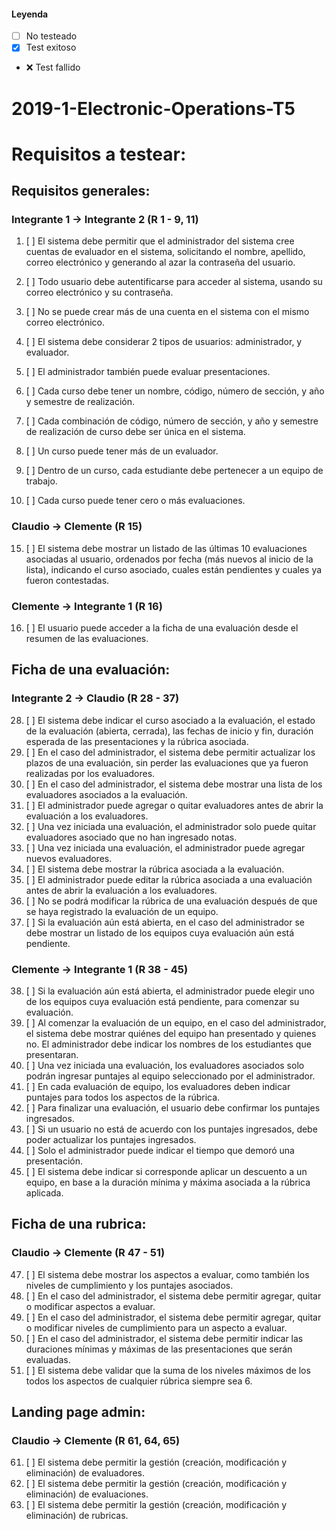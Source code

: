 #### Leyenda
- [ ] No testeado
- [x] Test exitoso
- :x: Test fallido

# 2019-1-Electronic-Operations-T5
# Requisitos a testear:

## Requisitos generales:

### Integrante 1 -> Integrante 2 (R 1 - 9, 11) 
 1. [ ] El sistema debe permitir que el administrador del sistema cree cuentas de
evaluador en el sistema, solicitando el nombre, apellido, correo electrónico y
generando al azar la contraseña del usuario.
 2. [ ] Todo usuario debe autentificarse para acceder al sistema, usando su correo
electrónico y su contraseña.
 3. [ ] No se puede crear más de una cuenta en el sistema con el mismo correo
electrónico.
 4. [ ] El sistema debe considerar 2 tipos de usuarios: administrador, y evaluador.
 5. [ ] El administrador también puede evaluar presentaciones.
 6. [ ] Cada curso debe tener un nombre, código, número de sección, y año y semestre
de realización.
 7. [ ] Cada combinación de código, número de sección, y año y semestre de
realización de curso debe ser única en el sistema.
 8. [ ] Un curso puede tener más de un evaluador.
 9. [ ] Dentro de un curso, cada estudiante debe pertenecer a un equipo de trabajo.


 11. [ ] Cada curso puede tener cero o más evaluaciones.

### Claudio -> Clemente (R 15)
 15. [ ]  El sistema debe mostrar un listado de las últimas 10 evaluaciones asociadas al
usuario, ordenados por fecha (más nuevos al inicio de la lista), indicando el
curso asociado, cuales están pendientes y cuales ya fueron contestadas.

### Clemente -> Integrante 1 (R 16)
 16. [ ]  El usuario puede acceder a la ficha de una evaluación desde el resumen de las
evaluaciones.

## Ficha de una evaluación:

### Integrante 2 -> Claudio (R 28 - 37)
28. [ ] El sistema debe indicar el curso asociado a la evaluación, el estado de la
evaluación (abierta, cerrada), las fechas de inicio y fin, duración esperada de las
presentaciones y la rúbrica asociada.
29. [ ] En el caso del administrador, el sistema debe permitir actualizar los plazos de
una evaluación, sin perder las evaluaciones que ya fueron realizadas por los
evaluadores.
30. [ ] En el caso del administrador, el sistema debe mostrar una lista de los
evaluadores asociados a la evaluación.
31. [ ] El administrador puede agregar o quitar evaluadores antes de abrir la evaluación
a los evaluadores.
32. [ ] Una vez iniciada una evaluación, el administrador solo puede quitar evaluadores
asociado que no han ingresado notas.
33. [ ] Una vez iniciada una evaluación, el administrador puede agregar nuevos
evaluadores.
34. [ ] El sistema debe mostrar la rúbrica asociada a la evaluación.
35. [ ] El administrador puede editar la rúbrica asociada a una evaluación antes de abrir
la evaluación a los evaluadores.
36. [ ] No se podrá modificar la rúbrica de una evaluación después de que se haya
registrado la evaluación de un equipo.
37. [ ] Si la evaluación aún está abierta, en el caso del administrador se debe mostrar
un listado de los equipos cuya evaluación aún está pendiente.

### Clemente -> Integrante 1 (R 38 - 45)
38. [ ] Si la evaluación aún está abierta, el administrador puede elegir uno de los
equipos cuya evaluación está pendiente, para comenzar su evaluación.
39. [ ] Al comenzar la evaluación de un equipo, en el caso del administrador, el sistema
debe mostrar quiénes del equipo han presentado y quienes no. El administrador
debe indicar los nombres de los estudiantes que presentaran.
40. [ ] Una vez iniciada una evaluación, los evaluadores asociados solo podrán
ingresar puntajes al equipo seleccionado por el administrador.
41. [ ] En cada evaluación de equipo, los evaluadores deben indicar puntajes para
todos los aspectos de la rúbrica.
42. [ ] Para finalizar una evaluación, el usuario debe confirmar los puntajes ingresados.
43. [ ] Si un usuario no está de acuerdo con los puntajes ingresados, debe poder
actualizar los puntajes ingresados.
44. [ ] Solo el administrador puede indicar el tiempo que demoró una presentación.
45. [ ] El sistema debe indicar si corresponde aplicar un descuento a un equipo, en
base a la duración mínima y máxima asociada a la rúbrica aplicada.

## Ficha de una rubrica:

### Claudio -> Clemente (R 47 - 51)
47. [ ] El sistema debe mostrar los aspectos a evaluar, como también los niveles de
cumplimiento y los puntajes asociados.
48. [ ] En el caso del administrador, el sistema debe permitir agregar, quitar o modificar
aspectos a evaluar.
49. [ ] En el caso del administrador, el sistema debe permitir agregar, quitar o modificar
niveles de cumplimiento para un aspecto a evaluar.
50. [ ] En el caso del administrador, el sistema debe permitir indicar las duraciones
mínimas y máximas de las presentaciones que serán evaluadas.
51. [ ] El sistema debe validar que la suma de los niveles máximos de los todos los
aspectos de cualquier rúbrica siempre sea 6.

## Landing page admin:

### Claudio -> Clemente (R 61, 64, 65)
61. [ ] El sistema debe permitir la gestión (creación, modificación y eliminación) de evaluadores.
64. [ ] El sistema debe permitir la gestión (creación, modificación y eliminación) de
evaluaciones.
65. [ ] El sistema debe permitir la gestión (creación, modificación y eliminación) de
rubricas.
